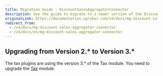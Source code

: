 ```yaml
---
title: Migration Guide - DiscountSalesAggregatorConnector
description: Use the guide to migrate to a newer version of the DiscountSalesAggregatorConnector module.
originalLink: https://documentation.spryker.com/v4/docs/mg-discount-sales-aggregator-connector
redirect_from:
  - /v4/docs/mg-discount-sales-aggregator-connector
  - /v4/docs/en/mg-discount-sales-aggregator-connector
---
```


## Upgrading from Version 2.* to Version 3.*
The tax plugins are using the version 3.* of the Tax module. You need to upgrade the [Tax](/docs/scos/dev/migration-and-integration/202001.0/module-migration-guides/migration-guide-tax.html) module.
